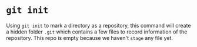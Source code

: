 # `git init`

Using `git init` to mark a directory as a repository, this command will create a hidden folder `.git` which contains a few files to record information of the repository. This repo is empty because we haven't `stage` any file yet.
